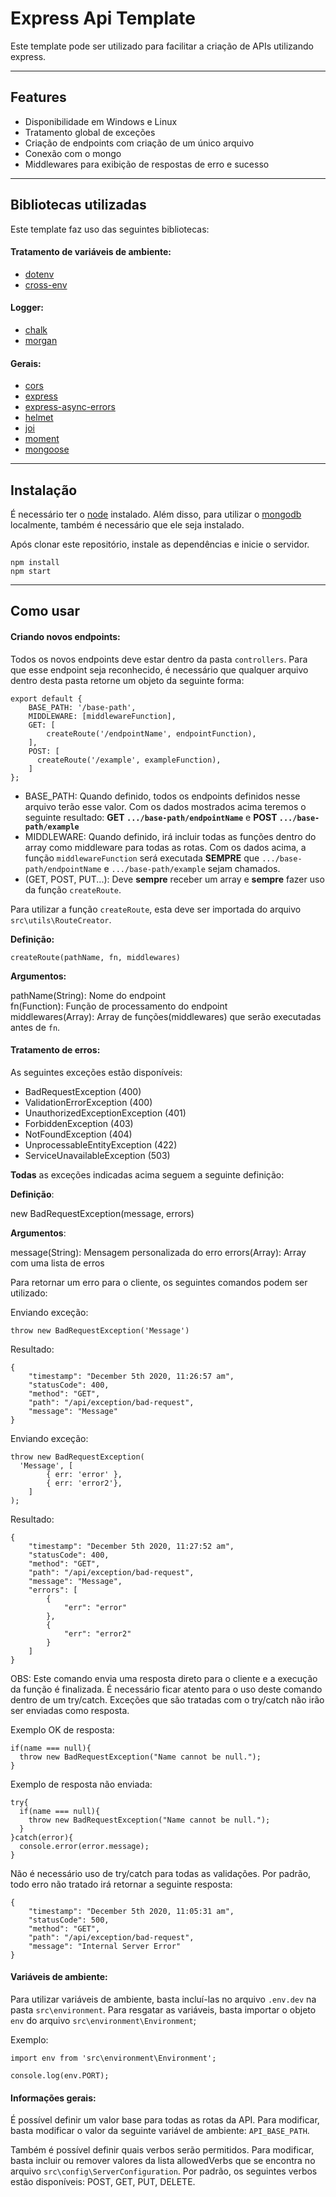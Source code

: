 # **Express Api Template**

Este template pode ser utilizado para facilitar a criação de APIs utilizando express.

<hr>

## **Features**

- Disponibilidade em Windows e Linux
- Tratamento global de exceções
- Criação de endpoints com criação de um único arquivo
- Conexão com o mongo
- Middlewares para exibição de respostas de erro e sucesso

<hr>

## **Bibliotecas utilizadas**

Este template faz uso das seguintes bibliotecas:


#### Tratamento de variáveis de ambiente:

- [dotenv](https://www.npmjs.com/package/dotenv)
- [cross-env](https://www.npmjs.com/package/cross-env)

#### Logger:

- [chalk](https://www.npmjs.com/package/chalk)
- [morgan](https://www.npmjs.com/package/morgan)

#### Gerais:

- [cors](https://www.npmjs.com/package/cors)
- [express](https://www.npmjs.com/package/express)
- [express-async-errors](https://www.npmjs.com/package/express-async-errors)
- [helmet](https://www.npmjs.com/package/helmet)
- [joi](https://www.npmjs.com/package/joi)
- [moment](https://www.npmjs.com/package/moment)
- [mongoose](https://www.npmjs.com/package/mongoose)

<hr>

## **Instalação**

É necessário ter o [node](https://nodejs.org/en/) instalado. Além disso, para utilizar o [mongodb](https://docs.mongodb.com/manual/installation/) localmente, também é necessário que ele seja instalado.

Após clonar este repositório, instale as dependências e inicie o servidor.

```
npm install
npm start
```

<hr>

## **Como usar**

#### **Criando novos endpoints:**

Todos os novos endpoints deve estar dentro da pasta ```controllers```. Para que esse endpoint seja reconhecido, é necessário que qualquer arquivo dentro desta pasta retorne um objeto da seguinte forma:

```
export default {
	BASE_PATH: '/base-path',
	MIDDLEWARE: [middlewareFunction],
	GET: [
		createRoute('/endpointName', endpointFunction),
	],
    POST: [
      createRoute('/example', exampleFunction),
    ]
};
```

- BASE_PATH: Quando definido, todos os endpoints definidos nesse arquivo terão esse valor. Com os dados mostrados acima teremos o seguinte resultado: **GET ```.../base-path/endpointName```** e **POST ```.../base-path/example```**
- MIDDLEWARE: Quando definido, irá incluir todas as funções dentro do array como middleware para todas as rotas. Com os dados acima, a função ```middlewareFunction``` será executada **SEMPRE** que ```.../base-path/endpointName``` e ```.../base-path/example``` sejam chamados.
- (GET, POST, PUT...): Deve **sempre** receber um array e **sempre** fazer uso da função ```createRoute```.


Para utilizar a função ```createRoute```, esta deve ser importada do arquivo ```src\utils\RouteCreator```.


**Definição:**

```createRoute(pathName, fn, middlewares)```

**Argumentos:**

pathName(String): Nome do endpoint   
fn(Function): Função de processamento do endpoint   
middlewares(Array): Array de funções(middlewares) que serão executadas antes de ```fn```.

#### **Tratamento de erros:**

As seguintes exceções estão disponíveis:

- BadRequestException (400)
- ValidationErrorException (400)
- UnauthorizedExceptionException (401)
- ForbiddenException (403)
- NotFoundException (404)
- UnprocessableEntityException (422)
- ServiceUnavailableException (503)

**Todas** as exceções indicadas acima seguem a seguinte definição:

**Definição**:

new BadRequestException(message, errors)

**Argumentos**:

message(String): Mensagem personalizada do erro
errors(Array): Array com uma lista de erros

Para retornar um erro para o cliente, os seguintes comandos podem ser utilizado:

Enviando exceção:   

```throw new BadRequestException('Message')```

Resultado:
```
{
    "timestamp": "December 5th 2020, 11:26:57 am",
    "statusCode": 400,
    "method": "GET",
    "path": "/api/exception/bad-request",
    "message": "Message"
}
```


Enviando exceção:
```
throw new BadRequestException(
  'Message', [
		{ err: 'error' },
		{ err: 'error2'},
	]
);
```

Resultado:
```
{
    "timestamp": "December 5th 2020, 11:27:52 am",
    "statusCode": 400,
    "method": "GET",
    "path": "/api/exception/bad-request",
    "message": "Message",
    "errors": [
        {
            "err": "error"
        },
        {
            "err": "error2"
        }
    ]
}
```


OBS: Este comando envia uma resposta direto para o cliente e a execução da função é finalizada. É necessário ficar atento para o uso deste comando dentro de um try/catch. Exceções que são tratadas com o try/catch não irão ser enviadas como resposta.

Exemplo OK de resposta:

```
if(name === null){
  throw new BadRequestException("Name cannot be null.");
}
```

Exemplo de resposta não enviada:
```
try{
  if(name === null){
    throw new BadRequestException("Name cannot be null.");
  }
}catch(error){
  console.error(error.message);
}
```

Não é necessário uso de try/catch para todas as validações. Por padrão, todo erro não tratado irá retornar a seguinte resposta:

```
{
    "timestamp": "December 5th 2020, 11:05:31 am",
    "statusCode": 500,
    "method": "GET",
    "path": "/api/exception/bad-request",
    "message": "Internal Server Error"
}
```


#### **Variáveis de ambiente:**

Para utilizar variáveis de ambiente, basta incluí-las no arquivo ```.env.dev``` na pasta ```src\environment```.
Para resgatar as variáveis, basta importar o objeto ```env``` do arquivo ```src\environment\Environment```;

Exemplo:

```
import env from 'src\environment\Environment';

console.log(env.PORT);
```

#### **Informações gerais:**

É possível definir um valor base para todas as rotas da API. Para modificar, basta modificar o valor da seguinte variável de ambiente: ```API_BASE_PATH```.

Também é possível definir quais verbos serão permitidos. Para modificar, basta incluir ou remover valores da lista allowedVerbs que se encontra no arquivo ```src\config\ServerConfiguration```. Por padrão, os seguintes verbos estão disponíveis: POST, GET, PUT, DELETE.


[comment]: <> (Incluir uso de funções globais)